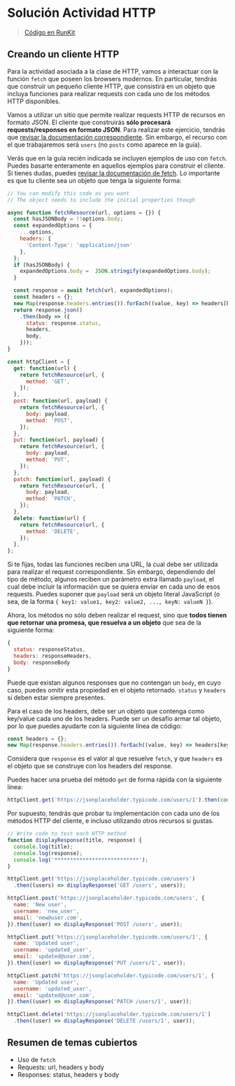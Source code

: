 # Solución Actividad HTTP

> [Código en RunKit](https://runkit.com/sivicencio/5f723514e22595001ac01a56)

## Creando un cliente HTTP

Para la actividad asociada a la clase de HTTP, vamos a interactuar con la función `fetch` que poseen los browsers modernos. En particular, tendrás que construir un pequeño cliente HTTP, que consistirá en un objeto que incluya funciones para realizar requests con cada uno de los métodos HTTP disponibles.

Vamos a utilizar un sitio que permite realizar requests HTTP de recursos en formato JSON. El cliente que construirás **sólo procesará requests/responses en formato JSON**. Para realizar este ejercicio, tendrás que [revisar la documentación correspondiente](http://jsonplaceholder.typicode.com/guide). Sin embargo, el recurso con el que trabajaremos será `users` (no `posts` como aparece en la guía).

Verás que en la guía recién indicada se incluyen ejemplos de uso con `fetch`. Puedes basarte enteramente en aquellos ejemplos para construir el cliente. Si tienes dudas, puedes [revisar la documentación de fetch](https://developer.mozilla.org/en-US/docs/Web/API/Fetch_API/Using_Fetch). Lo importante es que tu cliente sea un objeto que tenga la siguiente forma:

```javascript
// You can modify this code as you want
// The object needs to include the initial properties though

async function fetchResource(url, options = {}) {
  const hasJSONBody = !!options.body;
  const expandedOptions = {
    ...options,
    headers: {
      'Content-Type': 'application/json'
    },
  };
  if (hasJSONBody) {
    expandedOptions.body =  JSON.stringify(expandedOptions.body);
  }

  const response = await fetch(url, expandedOptions);
  const headers = {};
  new Map(response.headers.entries()).forEach((value, key) => headers[key] = value);
  return response.json()
    .then(body => ({
      status: response.status,
      headers,
      body,
    }));
}

const httpClient = {
  get: function(url) {
    return fetchResource(url, {
      method: 'GET',
    });
  },
  post: function(url, payload) {
    return fetchResource(url, {
      body: payload,
      method: 'POST',
    });
  },
  put: function(url, payload) {
    return fetchResource(url, {
      body: payload,
      method: 'PUT',
    });
  },
  patch: function(url, payload) {
    return fetchResource(url, {
      body: payload,
      method: 'PATCH',
    });
  },
  delete: function(url) {
    return fetchResource(url, {
      method: 'DELETE',
    });
  },
};
```

Si te fijas, todas las funciones reciben una URL, la cual debe ser utilizada para realizar el request correspondiente. Sin embargo, dependiendo del tipo de método, algunos reciben un parámetro extra llamado `payload`, el cual debe incluir la información que se quiera enviar en cada uno de esos requests. Puedes suponer que `payload` será un objeto literal JavaScript (o sea, de la forma `{ key1: value1, key2: value2, ..., keyN: valueN }`).

Ahora, los métodos no sólo deben realizar el request, sino que **todos tienen que retornar una promesa, que resuelva a un objeto** que sea de la siguiente forma:
```javascript
{
  status: responseStatus,
  headers: responseHeaders,
  body: responseBody
}
```

Puede que existan algunos responses que no contengan un `body`, en cuyo caso, puedes omitir esta propiedad en el objeto retornado. `status` y `headers` sí deben estar siempre presentes.

Para el caso de los headers, debe ser un objeto que contenga como key/value cada uno de los headers. Puede ser un desafío armar tal objeto, por lo que puedes ayudarte con la siguiente línea de código:

```javascript
const headers = {};
new Map(response.headers.entries()).forEach((value, key) => headers[key] = value);
```

Considera que `response` es el valor al que resuelve `fetch`, y que `headers` es el objeto que se construye con los headers del response.

Puedes hacer una prueba del método `get` de forma rápida con la siguiente línea:

```javascript
httpClient.get('https://jsonplaceholder.typicode.com/users/1').then(console.log);
```

Por supuesto, tendrás que probar tu implementación con cada uno de los métodos HTTP del cliente, e incluso utilizando otros recursos si gustas.

```javascript
// Write code to test each HTTP method
function displayResponse(title, response) {
  console.log(title);
  console.log(response);
  console.log('***************************');
}

httpClient.get('https://jsonplaceholder.typicode.com/users')
  .then((users) => displayResponse('GET /users', users));

httpClient.post('https://jsonplaceholder.typicode.com/users', {
  name: 'New user',
  username: 'new_user',
  email: 'new@user.com',
}).then((user) => displayResponse('POST /users', user));

httpClient.put('https://jsonplaceholder.typicode.com/users/1', {
  name: 'Updated user',
  username: 'updated_user',
  email: 'updated@user.com',
}).then((user) => displayResponse('PUT /users/1', user));

httpClient.patch('https://jsonplaceholder.typicode.com/users/1', {
  name: 'Updated user',
  username: 'updated_user',
  email: 'updated@user.com',
}).then((user) => displayResponse('PATCH /users/1', user));

httpClient.delete('https://jsonplaceholder.typicode.com/users/1')
  .then((user) => displayResponse('DELETE /users/1', user));
```

## Resumen de temas cubiertos

- Uso de `fetch`
- Requests: url, headers y body
- Responses: status, headers y body
